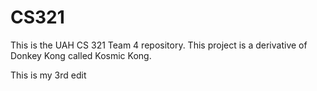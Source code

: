 # CS321

This is the UAH CS 321 Team 4 repository. This project is a derivative of Donkey Kong called Kosmic Kong.


This is my 3rd edit